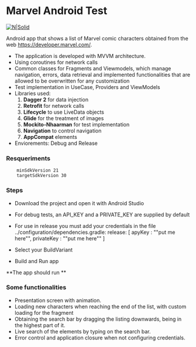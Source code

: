 # Marvel Android Test

[![N|Solid](https://upload.wikimedia.org/wikipedia/commons/thumb/b/b9/Marvel_Logo.svg/800px-Marvel_Logo.svg.png)](https://developer.marvel.com/)

Android app that shows a list of Marvel comic characters obtained from the web https://developer.marvel.com/.

- The application is developed with MVVM architecture.
- Using coroutines for network calls
- Common classes for Fragments and Viewmodels, which manage navigation, errors, data retrieval and implemented functionalities that are allowed to be overwritten for any customization
- Test implementation in UseCase, Providers and ViewModels
- Libraries used:
	1. **Dagger 2** for data injection
	2. **Retrofit** for network calls
	3. **Lifecycle** to use LiveData objects
	4. **Glide** for the treatment of images
	5. **Mockito-Nhaarman** for test implementation
	6. **Navigation** to control navigation
	7. **AppCompat** elements
- Enviorements: Debug and Release

### Resqueriments

        minSdkVersion 21
        targetSdkVersion 30

### Steps

- Download the project and open it with Android Studio
- For debug tests, an API_KEY and a PRIVATE_KEY are supplied by default
- For use in release you must add your credentials in the file ../configuration/dependencies.gradle: 
            release: [
                    apyKey        : "\"put me here\"",
                    privateKey    : "\"put me here\""
            ]

- Select your BuildVariant
- Build and Run app

**The app should run
**

### Some functionalities

- Presentation screen with animation.
- Loading new characters when reaching the end of the list, with custom loading for the fragment
- Obtaining the search bar by dragging the listing downwards, being in the highest part of it.
- Live search of the elements by typing on the search bar.
- Error control and application closure when not configuring credentials.
